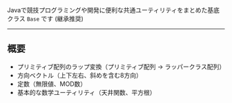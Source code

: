 Javaで競技プログラミングや開発に便利な共通ユーティリティをまとめた基底クラス `Base` です (継承推奨)

---
## 概要

- プリミティブ配列のラップ変換（プリミティブ配列 → ラッパークラス配列）
- 方向ベクトル（上下左右、斜めを含む8方向）
- 定数（無限値、MOD数）
- 基本的な数学ユーティリティ（天井関数、平方根）
